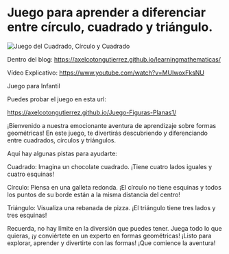 # Juego para aprender a diferenciar entre círculo, cuadrado y triángulo.


![Juego del Cuadrado, Círculo y Cuadrado](https://axelcotongutierrez.github.io/learningmathematicas/assets/images//posts/0010JFormas/J01F.jpg)

Dentro del blog: https://axelcotongutierrez.github.io/learningmathematicas/

Vídeo Explicativo: https://www.youtube.com/watch?v=MUIwoxFksNU

Juego para Infantil

Puedes probar el juego en esta url:

https://axelcotongutierrez.github.io/Juego-Figuras-Planas1/

¡Bienvenido a nuestra emocionante aventura de aprendizaje sobre formas geométricas! En este juego, te divertirás descubriendo y diferenciando entre cuadrados, círculos y triángulos.

Aquí hay algunas pistas para ayudarte:

Cuadrado: Imagina un chocolate cuadrado. ¡Tiene cuatro lados iguales y cuatro esquinas!

Círculo: Piensa en una galleta redonda. ¡El círculo no tiene esquinas y todos los puntos de su borde están a la misma distancia del centro!

Triángulo: Visualiza una rebanada de pizza. ¡El triángulo tiene tres lados y tres esquinas!

Recuerda, no hay límite en la diversión que puedes tener. Juega todo lo que quieras, ¡y conviértete en un experto en formas geométricas! ¡Listo para explorar, aprender y divertirte con las formas! ¡Que comience la aventura!

